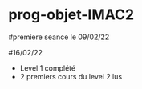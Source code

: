 # prog-objet-IMAC2

#premiere seance le 09/02/22

#16/02/22
- Level 1 complété
- 2 premiers cours du level 2 lus
